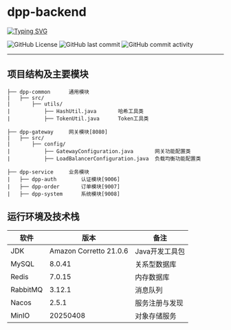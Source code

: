# dpp-backend

[![Typing SVG](https://readme-typing-svg.herokuapp.com?font=Fira+Code&pause=1000&color=000000&vCenter=true&repeat=false&width=435&lines=The+five+boxing+wizards+jump+quickly)](https://git.io/typing-svg)

![GitHub License](https://img.shields.io/github/license/solanej/dpp-backend)
![GitHub last commit](https://img.shields.io/github/last-commit/solanej/dpp-backend)
![GitHub commit activity](https://img.shields.io/github/commit-activity/w/solanej/dpp-backend)

---

## 项目结构及主要模块

```text
├── dpp-common      通用模块
|   ├── src/
|       ├── utils/
|           ├── HashUtil.java       哈希工具类
|           ├── TokenUtil.java      Token工具类

├── dpp-gateway     网关模块[8080]
|   ├── src/
|       ├── config/
|           ├── GatewayConfiguration.java       网关功能配置类
|           ├── LoadBalancerConfiguration.java  负载均衡功能配置类

├── dpp-service     业务模块
|   ├── dpp-auth        认证模块[9006]
|   ├── dpp-order       订单模块[9007]
|   ├── dpp-system      系统模块[9008]

```

## 运行环境及技术栈

| 软件       | 版本                     | 备注        |
|----------|------------------------|-----------|
| JDK      | Amazon Corretto 21.0.6 | Java开发工具包 |
| MySQL    | 8.0.41                 | 关系型数据库    |
| Redis    | 7.0.15                 | 内存数据库     |
| RabbitMQ | 3.12.1                 | 消息队列      |
| Nacos    | 2.5.1                  | 服务注册与发现   |
| MinIO    | 20250408               | 对象存储服务    |        
